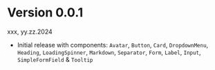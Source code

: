 # Version 0.0.1

xxx, yy.zz.2024

- Initial release with components:
  `Avatar`, `Button`, `Card`, `DropdownMenu`, `Heading`, `LoadingSpinner`, `Markdown`, `Separator`, `Form`, `Label`, `Input`, `SimpleFormField` & `Tooltip`
